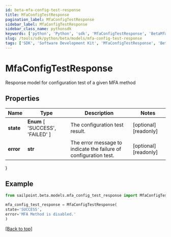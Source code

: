 ```yaml
---
id: beta-mfa-config-test-response
title: MfaConfigTestResponse
pagination_label: MfaConfigTestResponse
sidebar_label: MfaConfigTestResponse
sidebar_class_name: pythonsdk
keywords: ['python', 'Python', 'sdk', 'MfaConfigTestResponse', 'BetaMfaConfigTestResponse'] 
slug: /tools/sdk/python/beta/models/mfa-config-test-response
tags: ['SDK', 'Software Development Kit', 'MfaConfigTestResponse', 'BetaMfaConfigTestResponse']
---
```


# MfaConfigTestResponse

Response model for configuration test of a given MFA method

## Properties

Name | Type | Description | Notes
------------ | ------------- | ------------- | -------------
**state** |  **Enum** [  'SUCCESS',    'FAILED' ] | The configuration test result. | [optional] [readonly] 
**error** | **str** | The error message to indicate the failure of configuration test. | [optional] [readonly] 
}

## Example

```python
from sailpoint.beta.models.mfa_config_test_response import MfaConfigTestResponse

mfa_config_test_response = MfaConfigTestResponse(
state='SUCCESS',
error='MFA Method is disabled.'
)

```
[[Back to top]](#) 

